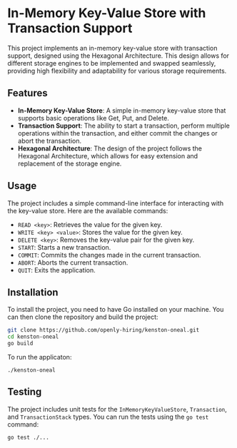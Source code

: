 # In-Memory Key-Value Store with Transaction Support

This project implements an in-memory key-value store with transaction support, designed using the Hexagonal Architecture. This design allows for different storage engines to be implemented and swapped seamlessly, providing high flexibility and adaptability for various storage requirements.

## Features

- **In-Memory Key-Value Store**: A simple in-memory key-value store that supports basic operations like Get, Put, and Delete.
- **Transaction Support**: The ability to start a transaction, perform multiple operations within the transaction, and either commit the changes or abort the transaction.
- **Hexagonal Architecture**: The design of the project follows the Hexagonal Architecture, which allows for easy extension and replacement of the storage engine.

## Usage

The project includes a simple command-line interface for interacting with the key-value store. Here are the available commands:

- `READ <key>`: Retrieves the value for the given key.
- `WRITE <key> <value>`: Stores the value for the given key.
- `DELETE <key>`: Removes the key-value pair for the given key.
- `START`: Starts a new transaction.
- `COMMIT`: Commits the changes made in the current transaction.
- `ABORT`: Aborts the current transaction.
- `QUIT`: Exits the application.

## Installation

To install the project, you need to have Go installed on your machine. You can then clone the repository and build the project:

```bash
git clone https://github.com/openly-hiring/kenston-oneal.git
cd kenston-oneal
go build
```

To run the applicaton:

```base
./kenston-oneal
```

## Testing

The project includes unit tests for the `InMemoryKeyValueStore`, `Transaction`, and `TransactionStack` types. You can run the tests using the `go test` command:

```bash
go test ./...

```

